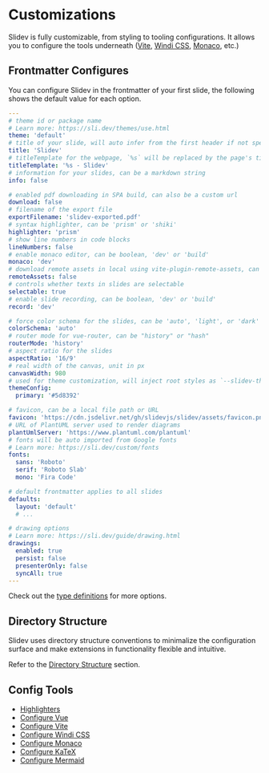 # Customizations

Slidev is fully customizable, from styling to tooling configurations. It allows you to configure the tools underneath ([Vite](/custom/config-vite), [Windi CSS](/custom/config-windicss), [Monaco](/custom/config-monaco), etc.)

## Frontmatter Configures

You can configure Slidev in the frontmatter of your first slide, the following shows the default value for each option.

```yaml
---
# theme id or package name
# Learn more: https://sli.dev/themes/use.html
theme: 'default'
# title of your slide, will auto infer from the first header if not specified
title: 'Slidev'
# titleTemplate for the webpage, `%s` will be replaced by the page's title
titleTemplate: '%s - Slidev'
# information for your slides, can be a markdown string
info: false

# enabled pdf downloading in SPA build, can also be a custom url
download: false
# filename of the export file
exportFilename: 'slidev-exported.pdf'
# syntax highlighter, can be 'prism' or 'shiki'
highlighter: 'prism'
# show line numbers in code blocks
lineNumbers: false
# enable monaco editor, can be boolean, 'dev' or 'build'
monaco: 'dev'
# download remote assets in local using vite-plugin-remote-assets, can be boolean, 'dev' or 'build'
remoteAssets: false
# controls whether texts in slides are selectable
selectable: true
# enable slide recording, can be boolean, 'dev' or 'build'
record: 'dev'

# force color schema for the slides, can be 'auto', 'light', or 'dark'
colorSchema: 'auto'
# router mode for vue-router, can be "history" or "hash"
routerMode: 'history'
# aspect ratio for the slides
aspectRatio: '16/9'
# real width of the canvas, unit in px
canvasWidth: 980
# used for theme customization, will inject root styles as `--slidev-theme-x` for attribute `x`
themeConfig:
  primary: '#5d8392'

# favicon, can be a local file path or URL
favicon: 'https://cdn.jsdelivr.net/gh/slidevjs/slidev/assets/favicon.png'
# URL of PlantUML server used to render diagrams
plantUmlServer: 'https://www.plantuml.com/plantuml'
# fonts will be auto imported from Google fonts
# Learn more: https://sli.dev/custom/fonts
fonts:
  sans: 'Roboto'
  serif: 'Roboto Slab'
  mono: 'Fira Code'

# default frontmatter applies to all slides
defaults:
  layout: 'default'
  # ...

# drawing options
# Learn more: https://sli.dev/guide/drawing.html
drawings:
  enabled: true
  persist: false
  presenterOnly: false
  syncAll: true
---
```

Check out the [type definitions](https://github.com/slidevjs/slidev/blob/main/packages/types/src/config.ts) for more options.

## Directory Structure

Slidev uses directory structure conventions to minimalize the configuration surface and make extensions in functionality flexible and intuitive.

Refer to the [Directory Structure](/custom/directory-structure) section.

## Config Tools

- [Highlighters](/custom/highlighters)
- [Configure Vue](/custom/config-vue)
- [Configure Vite](/custom/config-vite)
- [Configure Windi CSS](/custom/config-windicss)
- [Configure Monaco](/custom/config-monaco)
- [Configure KaTeX](/custom/config-katex)
- [Configure Mermaid](/custom/config-mermaid)
